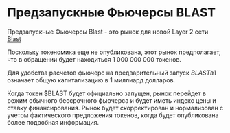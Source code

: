 # Предзапускные Фьючерсы BLAST

Предзапускные Фьючерсы Blast - это рынок для новой Layer 2 сети [Blast](https://blast.io/en)&#x20;

Поскольку токеномика еще не опубликована, этот рынок предполагает, что в обращении будет находиться 1 000 000 000 токенов.

Для удобства расчетов фьючерс на предварительный запуск $BLAST в 1$ означает общую капитализацию в 1 миллиард долларов.

Когда токен $BLAST будет официально запущен, рынок перейдет в режим обычного бессрочного фьючерса и будет иметь индекс цены и ставку финансирования. Рынок будет скорректирован и нормализован с учетом фактического предложения токенов, когда будет опубликована более подробная информация.
